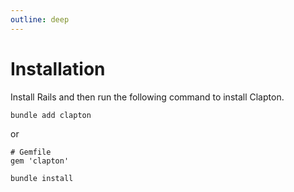 ```yaml
---
outline: deep
---
```


# Installation

Install Rails and then run the following command to install Clapton.

```sh
bundle add clapton
```

or

```
# Gemfile
gem 'clapton'
```

```sh
bundle install
```
